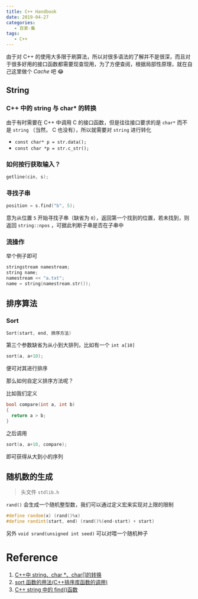```yaml
---
title: C++ Handbook
date: 2019-04-27
categories:
   - 百家·集
tags:
   - C++
---
```


由于对 C++ 的使用大多限于刷算法，所以对很多语法的了解并不是很深，而且对于很多好用的接口函数都需要现查现用，为了方便查阅，根据局部性原理，就在自己这里做个 $Cache$ 吧 :joy:

<!-- more -->

## String

### C++ 中的 string 与 char\* 的转换

由于有时需要在 C++ 中调用 C 的接口函数，但是往往接口要求的是 `char*` 而不是 `string` （当然， C 也没有），所以就需要对 `string` 进行转化

-  `const char* p = str.data();`
-  `const char *p = str.c_str();`

### 如何按行获取输入？

```cpp
getline(cin, s);
```

### 寻找子串

```cpp
position = s.find("b", 5);
```

意为从位置 `5` 开始寻找子串（缺省为 `0`），返回第一个找到的位置，若未找到，则返回 `string::npos` ，可据此判断子串是否在子串中

### 流操作

举个例子即可

```cpp
stringstream namestream;
string name;
namestream << "a.txt";
name = string(namestream.str());
```

## 排序算法

### Sort

```cpp
Sort(start, end, 排序方法)
```

第三个参数缺省为从小到大排列，比如有一个 `int a[10]`

```cpp
sort(a, a+10);
```

便可对其进行排序

那么如何自定义排序方法呢？

比如我们定义

```cpp
bool compare(int a, int b)
{
  return a > b;
}
```

之后调用

```cpp
sort(a, a+10, compare);
```

即可获得从大到小的序列

## 随机数的生成

> 头文件 `stdlib.h`

`rand()` 会生成一个随机整型数，我们可以通过定义宏来实现对上限的限制

```cpp
#define random(x) (rand()%x)
#define randint(start, end) (rand()%(end-start) + start)
```

另外 `void srand(unsigned int seed)` 可以对喂一个随机种子

# Reference

1. [C++中 string、char \*、char[]的转换](https://www.cnblogs.com/Pillar/p/4206452.html)
2. [sort 函数的用法(C++排序库函数的调用)](https://www.cnblogs.com/jjzzx/p/5122381.html)
3. [C++ string 中的 find()函数](https://www.cnblogs.com/wkfvawl/p/9429128.html)
